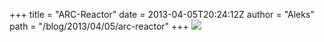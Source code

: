 +++
title = "ARC-Reactor"
date = 2013-04-05T20:24:12Z
author = "Aleks"
path = "/blog/2013/04/05/arc-reactor"
+++
![](/media/ARC-Reactor1.jpg)
